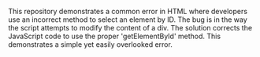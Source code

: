 This repository demonstrates a common error in HTML where developers use an incorrect method to select an element by ID. The bug is in the way the script attempts to modify the content of a div.  The solution corrects the JavaScript code to use the proper 'getElementById' method.  This demonstrates a simple yet easily overlooked error.